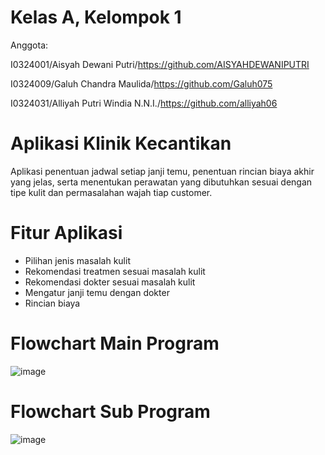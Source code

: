 # Kelas A, Kelompok 1

Anggota:

I0324001/Aisyah Dewani Putri/https://github.com/AISYAHDEWANIPUTRI

I0324009/Galuh Chandra Maulida/https://github.com/Galuh075

I0324031/Alliyah Putri Windia N.N.I./https://github.com/alliyah06

# Aplikasi Klinik Kecantikan

Aplikasi penentuan jadwal setiap janji temu, penentuan rincian biaya akhir yang jelas, serta menentukan perawatan yang dibutuhkan sesuai dengan tipe kulit dan permasalahan wajah tiap customer.

# Fitur Aplikasi
- Pilihan jenis masalah kulit
- Rekomendasi treatmen sesuai masalah kulit
- Rekomendasi dokter sesuai masalah kulit
- Mengatur janji temu dengan dokter
- Rincian biaya

# Flowchart Main Program
![image](https://github.com/user-attachments/assets/eaa0c703-d7a1-40ff-9f56-255a0b1227ac)

# Flowchart Sub Program
![image](https://github.com/user-attachments/assets/e1c716c0-223f-4848-b261-99f94ced4e0c)


